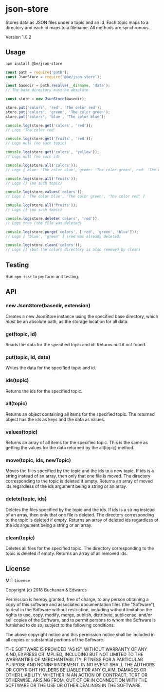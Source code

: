 # json-store

Stores data as JSON files under a topic and an id. Each topic maps to a directory and each id maps to a filename. All methods are synchronous.

Version 1.0.2

## Usage

```bash
npm install @be/json-store
```

```javascript
const path = require('path');
const JsonStore = require('@be/json-store');

const basedir = path.resolve(__dirname, 'data');
// The base directory must be absolute

const store = new JsonStore(basedir);

store.put('colors', 'red', 'The color red');
store.put('colors', 'green', 'The color green');
store.put('colors', 'blue', 'The color blue');

console.log(store.get('colors', 'red'));
// Logs 'The color red'

console.log(store.get('fruits', 'red'));
// Logs null (no such topic)

console.log(store.get('colors', 'yellow'));
// Logs null (no such id)

console.log(store.all('colors'));
// Logs { blue: 'The color blue', green: 'The color green', red: 'The color red' }

console.log(store.all('fruits'));
// Logs {} (no such topic)

console.log(store.values('colors'));
// Logs [ 'The color blue', 'The color green', 'The color red' ]

console.log(store.all('fruits'));
// Logs [] (no such topic)

console.log(store.delete('colors', 'red'));
// Logs true (the file was deleted)

console.log(store.purge('colors', ['red', 'green', 'blue']));
// Logs [ 'blue', 'green' ] (red was already deleted)

console.log(store.clean('colors'));
// Logs [] (but the colors directory is also removed by clean)
```

## Testing

Run `npm test` to perform unit testing.

## API

### new JsonStore(basedir, extension)

Creates a new JsonStore instance using the specified base directory, which _must_ be an absolute path, as the storage location for all data.

### get(topic, id)

Reads the data for the specified topic and id. Returns null if not found.

### put(topic, id, data)

Writes the data for the specified topic and id.

### ids(topic)

Returns the ids for the specified topic.

### all(topic)

Returns an object containing all items for the specified topic. The returned object has the ids as keys and the data as values.

### values(topic)

Returns an array of all items for the specifiec topic. This is the same as getting the values for the data returned by the all(topic) method.

### move(topic, ids, newTopic)

Moves the files specified by the topic and the ids to a new topic. If ids is a string instead of an array, then only that one file is moved. The directory corresponding to the topic is deleted if empty. Returns an array of moved ids regardless of the ids argument being a string or an array.

### delete(topic, ids)

Deletes the files specified by the topic and the ids. If ids is a string instead of an array, then only that one file is deleted. The directory corresponding to the topic is deleted if empty. Returns an array of deleted ids regardless of the ids argument being a string or an array.

### clean(topic)

Deletes all files for the specified topic. The directory corresponding to the topic is deleted if empty. Returns an array of all removed ids.

## License

MIT License

Copyright (c) 2018 Buchanan & Edwards

Permission is hereby granted, free of charge, to any person obtaining a copy
of this software and associated documentation files (the "Software"), to deal
in the Software without restriction, including without limitation the rights
to use, copy, modify, merge, publish, distribute, sublicense, and/or sell
copies of the Software, and to permit persons to whom the Software is
furnished to do so, subject to the following conditions:

The above copyright notice and this permission notice shall be included in all
copies or substantial portions of the Software.

THE SOFTWARE IS PROVIDED "AS IS", WITHOUT WARRANTY OF ANY KIND, EXPRESS OR
IMPLIED, INCLUDING BUT NOT LIMITED TO THE WARRANTIES OF MERCHANTABILITY,
FITNESS FOR A PARTICULAR PURPOSE AND NONINFRINGEMENT. IN NO EVENT SHALL THE
AUTHORS OR COPYRIGHT HOLDERS BE LIABLE FOR ANY CLAIM, DAMAGES OR OTHER
LIABILITY, WHETHER IN AN ACTION OF CONTRACT, TORT OR OTHERWISE, ARISING FROM,
OUT OF OR IN CONNECTION WITH THE SOFTWARE OR THE USE OR OTHER DEALINGS IN THE
SOFTWARE.
